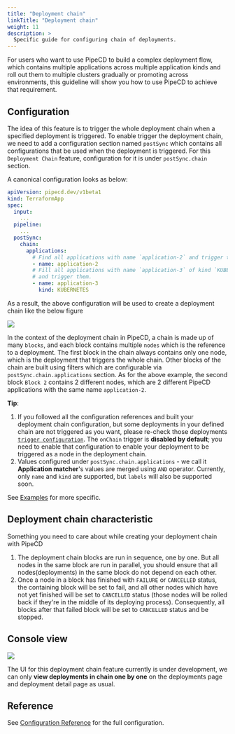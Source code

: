 ```yaml
---
title: "Deployment chain"
linkTitle: "Deployment chain"
weight: 11
description: >
  Specific guide for configuring chain of deployments.
---
```


For users who want to use PipeCD to build a complex deployment flow, which contains multiple applications across multiple application kinds and roll out them to multiple clusters gradually or promoting across environments, this guideline will show you how to use PipeCD to achieve that requirement.

## Configuration

The idea of this feature is to trigger the whole deployment chain when a specified deployment is triggered. To enable trigger the deployment chain, we need to add a configuration section named `postSync` which contains all configurations that be used when the deployment is triggered. For this `Deployment Chain` feature, configuration for it is under `postSync.chain` section.

A canonical configuration looks as below:

```yaml
apiVersion: pipecd.dev/v1beta1
kind: TerraformApp
spec:
  input:
    ...
  pipeline:
    ...
  postSync:
    chain:
      applications:
        # Find all applications with name `application-2` and trigger them.
        - name: application-2
        # Fill all applications with name `application-3` of kind `KUBERNETES`
        # and trigger them.
        - name: application-3
          kind: KUBERNETES
```

As a result, the above configuration will be used to create a deployment chain like the below figure

![](/images/deployment-chain-figure.png)

In the context of the deployment chain in PipeCD, a chain is made up of many `blocks`, and each block contains multiple `nodes` which is the reference to a deployment. The first block in the chain always contains only one node, which is the deployment that triggers the whole chain. Other blocks of the chain are built using filters which are configurable via `postSync.chain.applications` section. As for the above example, the second block `Block 2` contains 2 different nodes, which are 2 different PipeCD applications with the same name `application-2`.

__Tip__:

1. If you followed all the configuration references and built your deployment chain configuration, but some deployments in your defined chain are not triggered as you want, please re-check those deployments [`trigger configuration`](../triggering-a-deployment/#trigger-configuration). The `onChain` trigger is __disabled by default__; you need to enable that configuration to enable your deployment to be triggered as a node in the deployment chain.
2. Values configured under `postSync.chain.applications` - we call it __Application matcher__'s values are merged using `AND` operator. Currently, only `name` and `kind` are supported, but `labels` will also be supported soon.

See [Examples](../../examples/#deployment-chain) for more specific.

## Deployment chain characteristic

Something you need to care about while creating your deployment chain with PipeCD

1. The deployment chain blocks are run in sequence, one by one. But all nodes in the same block are run in parallel, you should ensure that all nodes(deployments) in the same block do not depend on each other.
2. Once a node in a block has finished with `FAILURE` or `CANCELLED` status, the containing block will be set to fail, and all other nodes which have not yet finished will be set to `CANCELLED` status (those nodes will be rolled back if they're in the middle of its deploying process). Consequently, all blocks after that failed block will be set to `CANCELLED` status and be stopped.

## Console view

![](/images/deployment-chain-console.png)

The UI for this deployment chain feature currently is under development, we can only __view deployments in chain one by one__ on the deployments page and deployment detail page as usual.

## Reference

See [Configuration Reference](../../configuration-reference/#postsync) for the full configuration.
